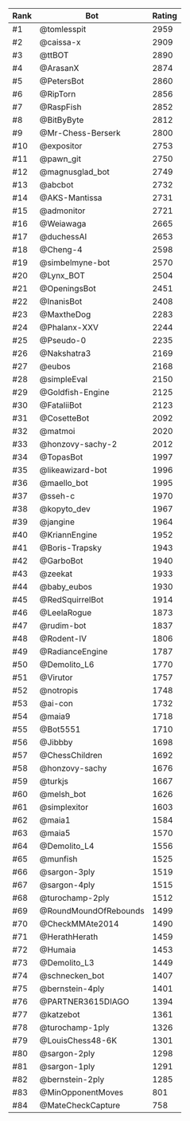 Rank|Bot|Rating
---|---|---
#1|@tomlesspit|2959
#2|@caissa-x|2909
#3|@ttBOT|2890
#4|@ArasanX|2874
#5|@PetersBot|2860
#6|@RipTorn|2856
#7|@RaspFish|2852
#8|@BitByByte|2812
#9|@Mr-Chess-Berserk|2800
#10|@expositor|2753
#11|@pawn_git|2750
#12|@magnusglad_bot|2749
#13|@abcbot|2732
#14|@AKS-Mantissa|2731
#15|@admonitor|2721
#16|@Weiawaga|2665
#17|@duchessAI|2653
#18|@Cheng-4|2598
#19|@simbelmyne-bot|2570
#20|@Lynx_BOT|2504
#21|@OpeningsBot|2451
#22|@InanisBot|2408
#23|@MaxtheDog|2283
#24|@Phalanx-XXV|2244
#25|@Pseudo-0|2235
#26|@Nakshatra3|2169
#27|@eubos|2168
#28|@simpleEval|2150
#29|@Goldfish-Engine|2125
#30|@FataliiBot|2123
#31|@CosetteBot|2092
#32|@matmoi|2020
#33|@honzovy-sachy-2|2012
#34|@TopasBot|1997
#35|@likeawizard-bot|1996
#36|@maello_bot|1995
#37|@sseh-c|1970
#38|@kopyto_dev|1967
#39|@jangine|1964
#40|@KriannEngine|1952
#41|@Boris-Trapsky|1943
#42|@GarboBot|1940
#43|@zeekat|1933
#44|@baby_eubos|1930
#45|@RedSquirrelBot|1914
#46|@LeelaRogue|1873
#47|@rudim-bot|1837
#48|@Rodent-IV|1806
#49|@RadianceEngine|1787
#50|@Demolito_L6|1770
#51|@Virutor|1757
#52|@notropis|1748
#53|@ai-con|1732
#54|@maia9|1718
#55|@Bot5551|1710
#56|@Jibbby|1698
#57|@ChessChildren|1692
#58|@honzovy-sachy|1676
#59|@turkjs|1667
#60|@melsh_bot|1626
#61|@simplexitor|1603
#62|@maia1|1584
#63|@maia5|1570
#64|@Demolito_L4|1556
#65|@munfish|1525
#66|@sargon-3ply|1519
#67|@sargon-4ply|1515
#68|@turochamp-2ply|1512
#69|@RoundMoundOfRebounds|1499
#70|@CheckMMAte2014|1490
#71|@HerathHerath|1459
#72|@Humaia|1453
#73|@Demolito_L3|1449
#74|@schnecken_bot|1407
#75|@bernstein-4ply|1401
#76|@PARTNER3615DIAGO|1394
#77|@katzebot|1361
#78|@turochamp-1ply|1326
#79|@LouisChess48-6K|1301
#80|@sargon-2ply|1298
#81|@sargon-1ply|1291
#82|@bernstein-2ply|1285
#83|@MinOpponentMoves|801
#84|@MateCheckCapture|758

